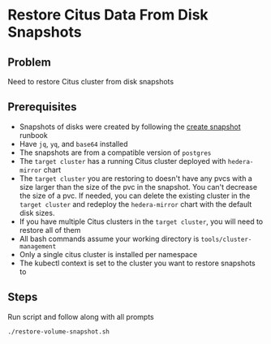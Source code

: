# Restore Citus Data From Disk Snapshots

## Problem

Need to restore Citus cluster from disk snapshots

## Prerequisites

- Snapshots of disks were created by following the [create snapshot](create-disk-snapshot-for-citus-cluster.md) runbook
- Have `jq`, `yq`, and `base64` installed
- The snapshots are from a compatible version of `postgres`
- The `target cluster` has a running Citus cluster deployed with `hedera-mirror` chart
- The `target cluster` you are restoring to doesn't have any pvcs with a size larger than the size of the pvc in the
  snapshot. You can't decrease the size of a pvc. If needed, you can delete the existing cluster in the `target cluster`
  and redeploy the `hedera-mirror` chart with the default disk sizes.
- If you have multiple Citus clusters in the `target cluster`, you will need to restore all of them
- All bash commands assume your working directory is `tools/cluster-management`
- Only a single citus cluster is installed per namespace
- The kubectl context is set to the cluster you want to restore snapshots to

## Steps

Run script and follow along with all prompts

```bash
./restore-volume-snapshot.sh
```
